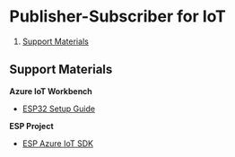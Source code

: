 # Publisher-Subscriber for IoT

1) [Support Materials](#materials)

## Support Materials <a name="materials"></a>

**Azure IoT Workbench**
- [ESP32 Setup Guide](https://github.com/microsoft/vscode-iot-workbench/blob/master/docs/esp32/esp32-setup.md)

**ESP Project**
- [ESP Azure IoT SDK](https://github.com/espressif/esp-azure?fbclid=IwAR2gINJAbW_89AL0iq2T_c0TRb_Q0TVUISU9mHSa_gzrqex24haVat85E0s)

